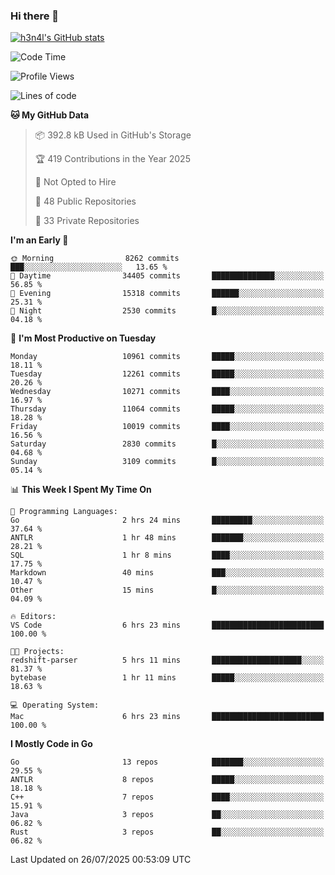 ### Hi there 👋

[![h3n4l's GitHub stats](https://github-readme-stats.vercel.app/api?username=h3n4l&count_private=true&show_icons=true&theme=radical)](https://github.com/h3n4l/github-readme-stats)

<!--START_SECTION:waka-->
![Code Time](http://img.shields.io/badge/Code%20Time-2%2C248%20hrs%207%20mins-blue)

![Profile Views](http://img.shields.io/badge/Profile%20Views-0-blue)

![Lines of code](https://img.shields.io/badge/From%20Hello%20World%20I%27ve%20Written-21.7%20million%20lines%20of%20code-blue)

**🐱 My GitHub Data** 

> 📦 392.8 kB Used in GitHub's Storage 
 > 
> 🏆 419 Contributions in the Year 2025
 > 
> 🚫 Not Opted to Hire
 > 
> 📜 48 Public Repositories 
 > 
> 🔑 33 Private Repositories 
 > 
**I'm an Early 🐤** 

```text
🌞 Morning                8262 commits        ███░░░░░░░░░░░░░░░░░░░░░░   13.65 % 
🌆 Daytime                34405 commits       ██████████████░░░░░░░░░░░   56.85 % 
🌃 Evening                15318 commits       ██████░░░░░░░░░░░░░░░░░░░   25.31 % 
🌙 Night                  2530 commits        █░░░░░░░░░░░░░░░░░░░░░░░░   04.18 % 
```
📅 **I'm Most Productive on Tuesday** 

```text
Monday                   10961 commits       █████░░░░░░░░░░░░░░░░░░░░   18.11 % 
Tuesday                  12261 commits       █████░░░░░░░░░░░░░░░░░░░░   20.26 % 
Wednesday                10271 commits       ████░░░░░░░░░░░░░░░░░░░░░   16.97 % 
Thursday                 11064 commits       █████░░░░░░░░░░░░░░░░░░░░   18.28 % 
Friday                   10019 commits       ████░░░░░░░░░░░░░░░░░░░░░   16.56 % 
Saturday                 2830 commits        █░░░░░░░░░░░░░░░░░░░░░░░░   04.68 % 
Sunday                   3109 commits        █░░░░░░░░░░░░░░░░░░░░░░░░   05.14 % 
```


📊 **This Week I Spent My Time On** 

```text
💬 Programming Languages: 
Go                       2 hrs 24 mins       █████████░░░░░░░░░░░░░░░░   37.64 % 
ANTLR                    1 hr 48 mins        ███████░░░░░░░░░░░░░░░░░░   28.21 % 
SQL                      1 hr 8 mins         ████░░░░░░░░░░░░░░░░░░░░░   17.75 % 
Markdown                 40 mins             ███░░░░░░░░░░░░░░░░░░░░░░   10.47 % 
Other                    15 mins             █░░░░░░░░░░░░░░░░░░░░░░░░   04.09 % 

🔥 Editors: 
VS Code                  6 hrs 23 mins       █████████████████████████   100.00 % 

🐱‍💻 Projects: 
redshift-parser          5 hrs 11 mins       ████████████████████░░░░░   81.37 % 
bytebase                 1 hr 11 mins        █████░░░░░░░░░░░░░░░░░░░░   18.63 % 

💻 Operating System: 
Mac                      6 hrs 23 mins       █████████████████████████   100.00 % 
```

**I Mostly Code in Go** 

```text
Go                       13 repos            ███████░░░░░░░░░░░░░░░░░░   29.55 % 
ANTLR                    8 repos             █████░░░░░░░░░░░░░░░░░░░░   18.18 % 
C++                      7 repos             ████░░░░░░░░░░░░░░░░░░░░░   15.91 % 
Java                     3 repos             ██░░░░░░░░░░░░░░░░░░░░░░░   06.82 % 
Rust                     3 repos             ██░░░░░░░░░░░░░░░░░░░░░░░   06.82 % 
```




 Last Updated on 26/07/2025 00:53:09 UTC
<!--END_SECTION:waka-->

